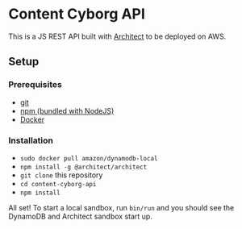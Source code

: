 # Content Cyborg API

This is a JS REST API built with [Architect](https://arc.codes) to be deployed on AWS.

## Setup

### Prerequisites

- [git](https://git-scm.com/)
- [npm (bundled with NodeJS)](https://nodejs.org/en/)
- [Docker](https://docs.docker.com/install/)

### Installation

- `sudo docker pull amazon/dynamodb-local`
- `npm install -g @architect/architect`
- `git clone` this repository
- `cd content-cyborg-api`
- `npm install`

All set! To start a local sandbox, run `bin/run` and you should see the DynamoDB and Architect sandbox start up.
